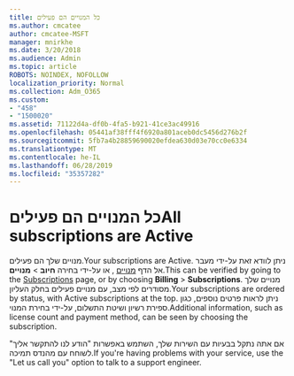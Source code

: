 ```yaml
---
title: כל המנויים הם פעילים
ms.author: cmcatee
author: cmcatee-MSFT
manager: mnirkhe
ms.date: 3/20/2018
ms.audience: Admin
ms.topic: article
ROBOTS: NOINDEX, NOFOLLOW
localization_priority: Normal
ms.collection: Adm_O365
ms.custom:
- "458"
- "1500020"
ms.assetid: 71122d4a-df0b-4fa5-b921-41ce3ac49916
ms.openlocfilehash: 05441af38fff4f6920a801aceb0dc5456d276b2f
ms.sourcegitcommit: 5fb7a4b28859690020efdea630d03e70cc0e6334
ms.translationtype: MT
ms.contentlocale: he-IL
ms.lasthandoff: 06/28/2019
ms.locfileid: "35357282"
---
```

# <a name="all-subscriptions-are-active"></a><span data-ttu-id="1115c-102">כל המנויים הם פעילים</span><span class="sxs-lookup"><span data-stu-id="1115c-102">All subscriptions are Active</span></span>

<span data-ttu-id="1115c-103">מנויים שלך הם פעילים.</span><span class="sxs-lookup"><span data-stu-id="1115c-103">Your subscriptions are Active.</span></span> <span data-ttu-id="1115c-104">ניתן לוודא זאת על-ידי מעבר אל הדף [מנויים](https://go.microsoft.com/fwlink/p/?linkid=842054) , או על-ידי בחירה **חיוב** \> **מנויים**.</span><span class="sxs-lookup"><span data-stu-id="1115c-104">This can be verified by going to the [Subscriptions](https://go.microsoft.com/fwlink/p/?linkid=842054) page, or by choosing **Billing** \> **Subscriptions**.</span></span> <span data-ttu-id="1115c-105">מנויים שלך מסודרים לפי מצב, עם מנויים פעילים בחלק העליון.</span><span class="sxs-lookup"><span data-stu-id="1115c-105">Your subscriptions are ordered by status, with Active subscriptions at the top.</span></span> <span data-ttu-id="1115c-106">ניתן לראות פרטים נוספים, כגון ספירת רשיון ושיטת התשלום, על-ידי בחירת המנוי.</span><span class="sxs-lookup"><span data-stu-id="1115c-106">Additional information, such as license count and payment method, can be seen by choosing the subscription.</span></span>
  
<span data-ttu-id="1115c-107">אם אתה נתקל בבעיות עם השירות שלך, השתמש באפשרות "הודע לנו להתקשר אליך" לשוחח עם מהנדס תמיכה.</span><span class="sxs-lookup"><span data-stu-id="1115c-107">If you're having problems with your service, use the "Let us call you" option to talk to a support engineer.</span></span>
  